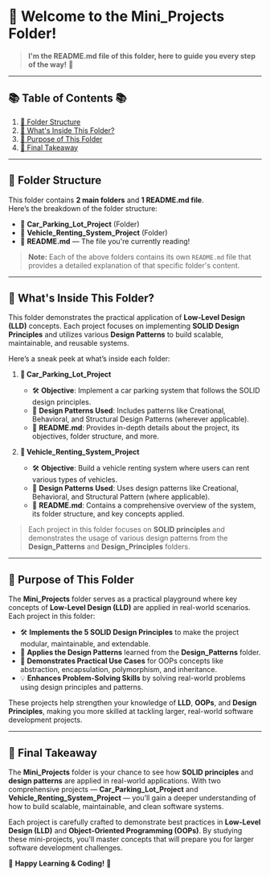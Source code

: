 # 📘 **Welcome to the Mini_Projects Folder!**
> **I'm the README.md file of this folder, here to guide you every step of the way!** 🚀

---

## 📚 **Table of Contents** 📚
1. [📂 Folder Structure](#-folder-structure)
2. [📘 What's Inside This Folder?](#-whats-inside-this-folder)
3. [🌟 Purpose of This Folder](#-purpose-of-this-folder)
4. [🎉 Final Takeaway](#-final-takeaway)

---

## 📂 **Folder Structure**

This folder contains **2 main folders** and **1 README.md file**.  
Here’s the breakdown of the folder structure:

- 📁 **Car_Parking_Lot_Project** (Folder)
- 📁 **Vehicle_Renting_System_Project** (Folder)
- 📘 **README.md** — The file you're currently reading!

> **Note:** Each of the above folders contains its own `README.md` file that provides a detailed explanation of that specific folder's content.

---

## 📘 **What's Inside This Folder?**

This folder demonstrates the practical application of **Low-Level Design (LLD)** concepts. Each project focuses on implementing **SOLID Design Principles** and utilizes various **Design Patterns** to build scalable, maintainable, and reusable systems.

Here’s a sneak peek at what’s inside each folder:

1. **📁 Car_Parking_Lot_Project**
    - 🛠️ **Objective**: Implement a car parking system that follows the SOLID design principles.
    - 📘 **Design Patterns Used**: Includes patterns like Creational, Behavioral, and Structural Design Patterns (wherever applicable).
    - 📑 **README.md**: Provides in-depth details about the project, its objectives, folder structure, and more.

2. **📁 Vehicle_Renting_System_Project**
    - 🛠️ **Objective**: Build a vehicle renting system where users can rent various types of vehicles.
    - 📘 **Design Patterns Used**: Uses design patterns like Creational, Behavioral, and Structural Pattern (where applicable).
    - 📑 **README.md**: Contains a comprehensive overview of the system, its folder structure, and key concepts applied.

> Each project in this folder focuses on **SOLID principles** and demonstrates the usage of various design patterns from the **Design_Patterns** and **Design_Principles** folders.

---

## 🌟 **Purpose of This Folder**

The **Mini_Projects** folder serves as a practical playground where key concepts of **Low-Level Design (LLD)** are applied in real-world scenarios. Each project in this folder:

- 🛠️ **Implements the 5 SOLID Design Principles** to make the project modular, maintainable, and extendable.
- 🧱 **Applies the Design Patterns** learned from the **Design_Patterns** folder.
- 📘 **Demonstrates Practical Use Cases** for OOPs concepts like abstraction, encapsulation, polymorphism, and inheritance.
- 💡 **Enhances Problem-Solving Skills** by solving real-world problems using design principles and patterns.

These projects help strengthen your knowledge of **LLD**, **OOPs**, and **Design Principles**, making you more skilled at tackling larger, real-world software development projects.

---

## 🎉 **Final Takeaway**

The **Mini_Projects** folder is your chance to see how **SOLID principles** and **design patterns** are applied in real-world applications. With two comprehensive projects — **Car_Parking_Lot_Project** and **Vehicle_Renting_System_Project** — you’ll gain a deeper understanding of how to build scalable, maintainable, and clean software systems.

Each project is carefully crafted to demonstrate best practices in **Low-Level Design (LLD)** and **Object-Oriented Programming (OOPs)**. By studying these mini-projects, you'll master concepts that will prepare you for larger software development challenges.

🚀 **Happy Learning & Coding!** 🚀  
